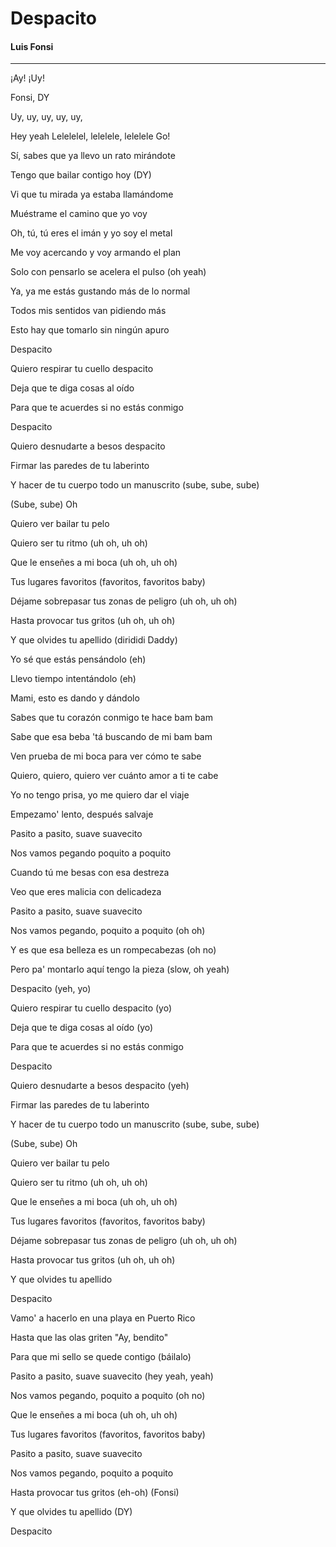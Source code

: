 # Despacito
#### Luis Fonsi
---

¡Ay! ¡Uy!

Fonsi, DY

Uy, uy, uy, uy, uy,

Hey yeah
Lelelelel, lelelele, lelelele 
Go!

Sí, sabes que ya llevo un rato mirándote

Tengo que bailar contigo hoy (DY)

Vi que tu mirada ya estaba llamándome

Muéstrame el camino que yo voy

Oh, tú, tú eres el imán y yo soy el metal

Me voy acercando y voy armando el plan

Solo con pensarlo se acelera el pulso (oh yeah)

Ya, ya me estás gustando más de lo normal

Todos mis sentidos van pidiendo más

Esto hay que tomarlo sin ningún apuro

Despacito

Quiero respirar tu cuello despacito

Deja que te diga cosas al oído

Para que te acuerdes si no estás conmigo

Despacito

Quiero desnudarte a besos despacito

Firmar las paredes de tu laberinto

Y hacer de tu cuerpo todo un manuscrito (sube, sube, sube)

(Sube, sube) Oh

Quiero ver bailar tu pelo

Quiero ser tu ritmo (uh oh, uh oh)

Que le enseñes a mi boca (uh oh, uh oh)

Tus lugares favoritos (favoritos, favoritos baby)

Déjame sobrepasar tus zonas de peligro (uh oh, uh oh)

Hasta provocar tus gritos (uh oh, uh oh)

Y que olvides tu apellido (dirididi Daddy)

Yo sé que estás pensándolo (eh)

Llevo tiempo intentándolo (eh)

Mami, esto es dando y dándolo

Sabes que tu corazón conmigo te hace bam bam

Sabe que esa beba 'tá buscando de mi bam bam

Ven prueba de mi boca para ver cómo te sabe

Quiero, quiero, quiero ver cuánto amor a ti te cabe

Yo no tengo prisa, yo me quiero dar el viaje

Empezamo' lento, después salvaje

Pasito a pasito, suave suavecito

Nos vamos pegando poquito a poquito

Cuando tú me besas con esa destreza

Veo que eres malicia con delicadeza

Pasito a pasito, suave suavecito

Nos vamos pegando, poquito a poquito (oh oh)

Y es que esa belleza es un rompecabezas (oh no)

Pero pa' montarlo aquí tengo la pieza (slow, oh yeah)

Despacito (yeh, yo)

Quiero respirar tu cuello despacito (yo)

Deja que te diga cosas al oído (yo)

Para que te acuerdes si no estás conmigo

Despacito

Quiero desnudarte a besos despacito (yeh)

Firmar las paredes de tu laberinto

Y hacer de tu cuerpo todo un manuscrito (sube, sube, sube)

(Sube, sube) Oh

Quiero ver bailar tu pelo

Quiero ser tu ritmo (uh oh, uh oh)

Que le enseñes a mi boca (uh oh, uh oh)

Tus lugares favoritos (favoritos, favoritos baby)

Déjame sobrepasar tus zonas de peligro (uh oh, uh oh)

Hasta provocar tus gritos (uh oh, uh oh)

Y que olvides tu apellido

Despacito

Vamo' a hacerlo en una playa en Puerto Rico

Hasta que las olas griten "Ay, bendito"

Para que mi sello se quede contigo (báilalo)

Pasito a pasito, suave suavecito (hey yeah, yeah)

Nos vamos pegando, poquito a poquito (oh no)

Que le enseñes a mi boca (uh oh, uh oh)

Tus lugares favoritos (favoritos, favoritos baby)

Pasito a pasito, suave suavecito

Nos vamos pegando, poquito a poquito

Hasta provocar tus gritos (eh-oh) (Fonsi)

Y que olvides tu apellido (DY)

Despacito
